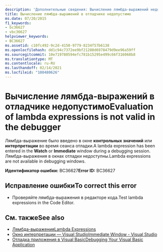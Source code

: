 ```yaml
---
description: 'Дополнительные сведения: Вычисление лямбда-выражений недопустимо в отладчике'
title: Вычисление лямбда-выражений в отладчике недопустимо
ms.date: 07/20/2015
f1_keywords:
- bc36627
- vbc36627
helpviewer_keywords:
- BC36627
ms.assetid: c10fc492-9c2d-4150-9779-8234f57b6138
ms.openlocfilehash: dd1c94c7372ee9bf21280d6978479d9ee96a59ff
ms.sourcegitcommit: 10e719780594efc781b15295e499c66f316068b8
ms.translationtype: MT
ms.contentlocale: ru-RU
ms.lasthandoff: 02/14/2021
ms.locfileid: "100480626"
---
```

# <a name="evaluation-of-lambda-expressions-is-not-valid-in-the-debugger"></a><span data-ttu-id="7d454-103">Вычисление лямбда-выражений в отладчике недопустимо</span><span class="sxs-lookup"><span data-stu-id="7d454-103">Evaluation of lambda expressions is not valid in the debugger</span></span>

<span data-ttu-id="7d454-104">Лямбда-выражение было введено в окне **контрольных значений** или **интерпретации** во время сеанса отладки.</span><span class="sxs-lookup"><span data-stu-id="7d454-104">A lambda expression has been entered in the **Watch** or **Immediate** window during a debugging session.</span></span> <span data-ttu-id="7d454-105">Лямбда-выражения в окнах отладки недоступны.</span><span class="sxs-lookup"><span data-stu-id="7d454-105">Lambda expressions are not available in debugging windows.</span></span>  
  
 <span data-ttu-id="7d454-106">**Идентификатор ошибки:** BC36627</span><span class="sxs-lookup"><span data-stu-id="7d454-106">**Error ID:** BC36627</span></span>  
  
## <a name="to-correct-this-error"></a><span data-ttu-id="7d454-107">Исправление ошибки</span><span class="sxs-lookup"><span data-stu-id="7d454-107">To correct this error</span></span>  
  
- <span data-ttu-id="7d454-108">Проверяйте лямбда-выражения в редакторе кода.</span><span class="sxs-lookup"><span data-stu-id="7d454-108">Test lambda expressions in the Code Editor.</span></span>  
  
## <a name="see-also"></a><span data-ttu-id="7d454-109">См. также</span><span class="sxs-lookup"><span data-stu-id="7d454-109">See also</span></span>

- [<span data-ttu-id="7d454-110">Лямбда-выражения</span><span class="sxs-lookup"><span data-stu-id="7d454-110">Lambda Expressions</span></span>](../programming-guide/language-features/procedures/lambda-expressions.md)
- [<span data-ttu-id="7d454-111">Окно интерпретации — Visual Studio</span><span class="sxs-lookup"><span data-stu-id="7d454-111">Immediate Window - Visual Studio</span></span>](/visualstudio/ide/reference/immediate-window)
- [<span data-ttu-id="7d454-112">Отладка приложения в Visual Basic</span><span class="sxs-lookup"><span data-stu-id="7d454-112">Debugging Your Visual Basic Application</span></span>](/visualstudio/debugger/debugger-basics)
